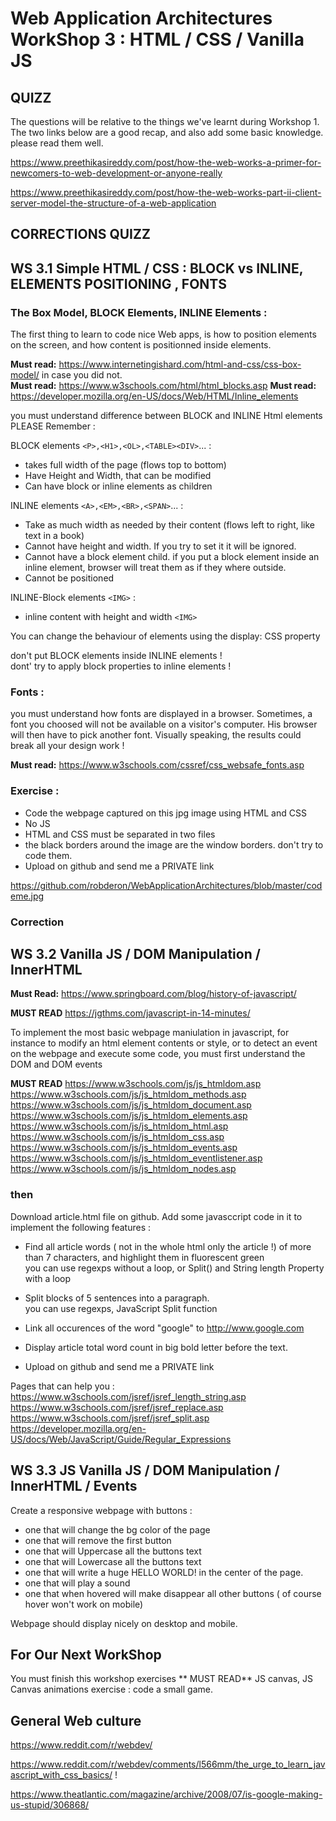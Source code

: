 # Web Application Architectures WorkShop 3 : HTML / CSS / Vanilla JS


## QUIZZ 

The questions will be relative to the things we've learnt during Workshop 1. The two links below are a good recap, and also add some basic knowledge. please read them well.

https://www.preethikasireddy.com/post/how-the-web-works-a-primer-for-newcomers-to-web-development-or-anyone-really

https://www.preethikasireddy.com/post/how-the-web-works-part-ii-client-server-model-the-structure-of-a-web-application




## CORRECTIONS QUIZZ

## WS 3.1 Simple HTML / CSS : BLOCK vs INLINE, ELEMENTS POSITIONING , FONTS

### The Box Model, BLOCK Elements, INLINE Elements :

The first thing to learn to code nice Web apps, is how to position elements on the screen, and how content is positionned inside elements.

**Must read:**  https://www.internetingishard.com/html-and-css/css-box-model/ in case you did not.  
**Must read:**  https://www.w3schools.com/html/html_blocks.asp
**Must read:**  https://developer.mozilla.org/en-US/docs/Web/HTML/Inline_elements

you must understand difference between BLOCK and INLINE Html elements 
PLEASE Remember : 

BLOCK elements `<P>,<H1>,<OL>,<TABLE><DIV>`... :
- takes full width of the page (flows top to bottom)
- Have Height and Width, that can be modified
- Can have block or inline elements as children

INLINE elements `<A>,<EM>,<BR>,<SPAN>`... :
- Take as much width as needed by their content (flows left to right, like text in a book)  
- Cannot have height and width. If you try to set it it will be ignored.  
- Cannot have a block element child. if you put a block element inside an inline element, browser will treat them as if they where outside.  
- Cannot be positioned

INLINE-Block elements `<IMG>` :
- inline content with height and width `<IMG>`

You can change the behaviour of elements using the display: CSS property  

don't put BLOCK elements inside INLINE elements !  
dont' try to apply block properties to inline elements !

### Fonts :

you must understand how fonts are displayed in a browser. Sometimes, a font you choosed will not be available on a visitor's computer. His browser will then have to pick another font. Visually speaking, the results could break all your design work !

**Must read:** https://www.w3schools.com/cssref/css_websafe_fonts.asp



### Exercise :


- Code the webpage captured on this jpg image using HTML and CSS
- No JS
- HTML and CSS must be separated in two files
- the black borders around the image are the window borders. don't try to code them.
- Upload on github and send me a PRIVATE link

https://github.com/robderon/WebApplicationArchitectures/blob/master/codeme.jpg


### Correction


## WS 3.2 Vanilla JS / DOM Manipulation  / InnerHTML



**Must Read:** https://www.springboard.com/blog/history-of-javascript/  

**MUST READ** https://jgthms.com/javascript-in-14-minutes/  

To implement the most basic webpage maniulation in javascript, for instance to modify an html element contents or style, or to detect an event on the webpage and execute some code, you must first understand the DOM and DOM events

**MUST READ** 
https://www.w3schools.com/js/js_htmldom.asp  
https://www.w3schools.com/js/js_htmldom_methods.asp  
https://www.w3schools.com/js/js_htmldom_document.asp  
https://www.w3schools.com/js/js_htmldom_elements.asp  
https://www.w3schools.com/js/js_htmldom_html.asp  
https://www.w3schools.com/js/js_htmldom_css.asp  
https://www.w3schools.com/js/js_htmldom_events.asp  
https://www.w3schools.com/js/js_htmldom_eventlistener.asp  
https://www.w3schools.com/js/js_htmldom_nodes.asp  


### then

Download article.html file on github. Add some javasccript code in it to implement the following features : 

- Find all article words ( not in the whole html only the article !) of more than 7 characters, and highlight them in fluorescent green  
you can use regexps without a loop, or Split() and String length Property with a loop

- Split blocks of 5 sentences into a paragraph.  
you can use regexps, JavaScript Split function
- Link all occurences of the word "google" to http://www.google.com
- Display article total word count in big bold letter before the text.
- Upload on github and send me a PRIVATE link

Pages that can help you :   
https://www.w3schools.com/jsref/jsref_length_string.asp  
https://www.w3schools.com/jsref/jsref_replace.asp  
https://www.w3schools.com/jsref/jsref_split.asp  
https://developer.mozilla.org/en-US/docs/Web/JavaScript/Guide/Regular_Expressions  





## WS 3.3 JS Vanilla JS / DOM Manipulation  / InnerHTML / Events


Create a responsive webpage with buttons : 
- one that will change the bg color of the page
- one that will remove the first button
- one that will Uppercase all the buttons text
- one that will Lowercase all the buttons text
- one that will write a huge HELLO WORLD! in the center of the page.
- one that will play a sound
- one that when hovered will make disappear all other buttons ( of course hover won't work on mobile)  

Webpage should display nicely on desktop and mobile.



## For Our Next WorkShop
You must finish this workshop exercises
** MUST READ**
JS canvas, JS Canvas animations
exercise : code a small game.

## General Web culture
https://www.reddit.com/r/webdev/

https://www.reddit.com/r/webdev/comments/l566mm/the_urge_to_learn_javascript_with_css_basics/ !

https://www.theatlantic.com/magazine/archive/2008/07/is-google-making-us-stupid/306868/